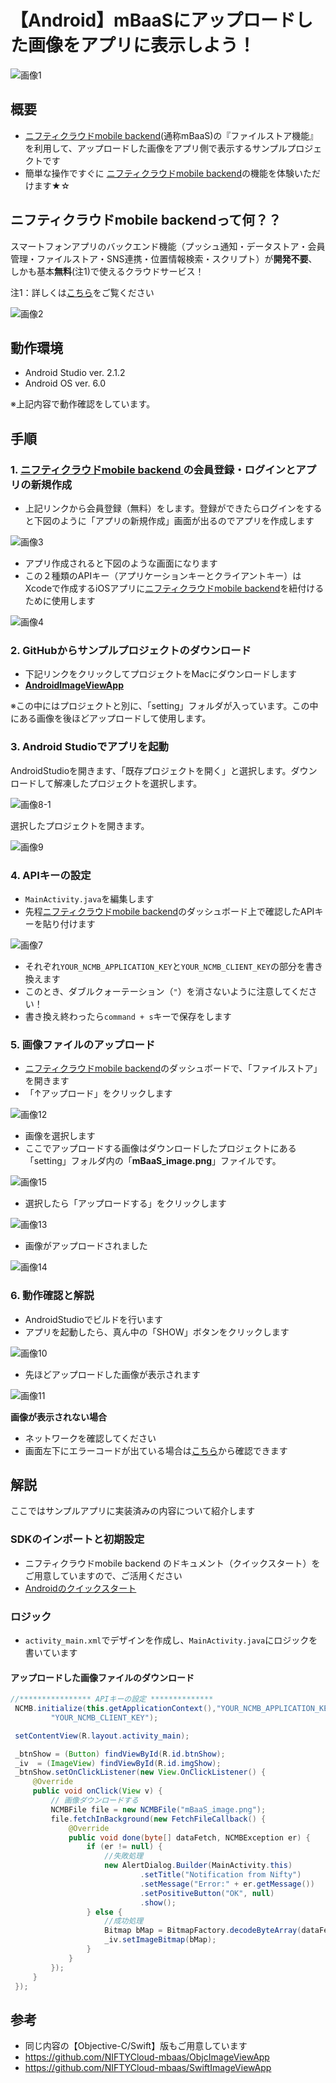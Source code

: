 # 【Android】mBaaSにアップロードした画像をアプリに表示しよう！
![画像1](/readme-img/001.png)

## 概要
* [ニフティクラウドmobile backend](http://mb.cloud.nifty.com/)(通称mBaaS)の『ファイルストア機能』を利用して、アップロードした画像をアプリ側で表示するサンプルプロジェクトです
* 簡単な操作ですぐに [ニフティクラウドmobile backend](http://mb.cloud.nifty.com/)の機能を体験いただけます★☆

## ニフティクラウドmobile backendって何？？
スマートフォンアプリのバックエンド機能（プッシュ通知・データストア・会員管理・ファイルストア・SNS連携・位置情報検索・スクリプト）が**開発不要**、しかも基本**無料**(注1)で使えるクラウドサービス！

注1：詳しくは[こちら](http://mb.cloud.nifty.com/price.htm)をご覧ください

![画像2](/readme-img/002.png)

## 動作環境

* Android Studio ver. 2.1.2
* Android OS ver. 6.0

※上記内容で動作確認をしています。

## 手順
### 1. [ ニフティクラウドmobile backend ](http://mb.cloud.nifty.com/)の会員登録・ログインとアプリの新規作成
* 上記リンクから会員登録（無料）をします。登録ができたらログインをすると下図のように「アプリの新規作成」画面が出るのでアプリを作成します

![画像3](/readme-img/003.png)

* アプリ作成されると下図のような画面になります
* この２種類のAPIキー（アプリケーションキーとクライアントキー）はXcodeで作成するiOSアプリに[ニフティクラウドmobile backend](http://mb.cloud.nifty.com/)を紐付けるために使用します

![画像4](/readme-img/004.png)

### 2. GitHubからサンプルプロジェクトのダウンロード
* 下記リンクをクリックしてプロジェクトをMacにダウンロードします
 * __[AndroidImageViewApp](https://github.com/NIFTYCloud-mbaas/AndroidImageViewApp/archive/master.zip)__

 ※この中にはプロジェクトと別に、「setting」フォルダが入っています。この中にある画像を後ほどアップロードして使用します。


### 3. Android Studioでアプリを起動

AndroidStudioを開きます、「既存プロジェクトを開く」と選択します。ダウンロードして解凍したプロジェクトを選択します。

![画像8-1](/readme-img/android_project_open.png)

選択したプロジェクトを開きます。

![画像9](/readme-img/009.png)


### 4. APIキーの設定
* `MainActivity.java`を編集します
* 先程[ニフティクラウドmobile backend](http://mb.cloud.nifty.com/)のダッシュボード上で確認したAPIキーを貼り付けます

![画像7](/readme-img/007.png)

* それぞれ`YOUR_NCMB_APPLICATION_KEY`と`YOUR_NCMB_CLIENT_KEY`の部分を書き換えます
 * このとき、ダブルクォーテーション（`"`）を消さないように注意してください！
 * 書き換え終わったら`command + s`キーで保存をします

### 5. 画像ファイルのアップロード
* [ニフティクラウドmobile backend](http://mb.cloud.nifty.com/)のダッシュボードで、「ファイルストア」を開きます
* 「↑アップロード」をクリックします

![画像12](/readme-img/012.png)

* 画像を選択します
 * ここでアップロードする画像はダウンロードしたプロジェクトにある「setting」フォルダ内の「__mBaaS_image.png__」ファイルです。

![画像15](/readme-img/015.png)

* 選択したら「アップロードする」をクリックします

![画像13](/readme-img/013.png)

* 画像がアップロードされました

![画像14](/readme-img/014.png)

### 6. 動作確認と解説
* AndroidStudioでビルドを行います
* アプリを起動したら、真ん中の「SHOW」ボタンをクリックします

![画像10](/readme-img/010.png)

* 先ほどアップロードした画像が表示されます

![画像11](/readme-img/011.png)

__画像が表示されない場合__
* ネットワークを確認してください
* 画面左下にエラーコードが出ている場合は[こちら](http://mb.cloud.nifty.com/doc/current/rest/common/error.html#REST%20API%E3%81%AE%E3%82%A8%E3%83%A9%E3%83%BC%E3%82%B3%E3%83%BC%E3%83%89%E3%81%AB%E3%81%A4%E3%81%84%E3%81%A6)から確認できます

## 解説
ここではサンプルアプリに実装済みの内容について紹介します

### SDKのインポートと初期設定
* ニフティクラウドmobile backend のドキュメント（クイックスタート）をご用意していますので、ご活用ください
 * [Androidのクイックスタート](http://mb.cloud.nifty.com/doc/current/introduction/quickstart_android.html#/Android/)

### ロジック
* `activity_main.xml`でデザインを作成し、`MainActivity.java`にロジックを書いています

#### アップロードした画像ファイルのダウンロード
```java
//**************** APIキーの設定 **************
 NCMB.initialize(this.getApplicationContext(),"YOUR_NCMB_APPLICATION_KEY",
         "YOUR_NCMB_CLIENT_KEY");

 setContentView(R.layout.activity_main);

 _btnShow = (Button) findViewById(R.id.btnShow);
 _iv  = (ImageView) findViewById(R.id.imgShow);
 _btnShow.setOnClickListener(new View.OnClickListener() {
     @Override
     public void onClick(View v) {
         // 画像ダウンロードする
         NCMBFile file = new NCMBFile("mBaaS_image.png");
         file.fetchInBackground(new FetchFileCallback() {
             @Override
             public void done(byte[] dataFetch, NCMBException er) {
                 if (er != null) {
                     //失敗処理
                     new AlertDialog.Builder(MainActivity.this)
                             .setTitle("Notification from Nifty")
                             .setMessage("Error:" + er.getMessage())
                             .setPositiveButton("OK", null)
                             .show();
                 } else {
                     //成功処理
                     Bitmap bMap = BitmapFactory.decodeByteArray(dataFetch, 0, dataFetch.length);
                     _iv.setImageBitmap(bMap);
                 }
             }
         });
     }
 });
```

## 参考
* 同じ内容の【Objective-C/Swift】版もご用意しています
 * https://github.com/NIFTYCloud-mbaas/ObjcImageViewApp
 *  https://github.com/NIFTYCloud-mbaas/SwiftImageViewApp
